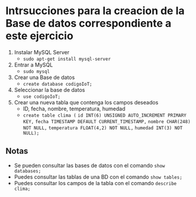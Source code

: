 # Intrsucciones para la creacion de la Base de datos correspondiente a este ejercicio

1. Instalar MySQL Server
    - `sudo apt-get install mysql-server`
2. Entrar a MySQL
    - `sudo mysql`
3. Crear una Base de datos
    - `create database codigoIoT;`
4. Seleccionar la base de datos
    - `use codigoIoT;`
5. Crear una nueva tabla que contenga los campos deseados
    - ID, fecha, nombre, temperatura, humedad
    - `create table clima (`
        `id INT(6) UNSIGNED AUTO_INCREMENT PRIMARY KEY,`
        `fecha TIMESTAMP DEFAULT CURRENT_TIMESTAMP,`
        `nombre CHAR(248) NOT NULL,`
        `temperatura FLOAT(4,2) NOT NULL,`
        `humedad INT(3) NOT NULL);`

## Notas 
- Se pueden consultar las bases de datos con el comando `show databases;`
- Puedes consultar las tablas de una BD con el comando `show tables;`
- Puedes consultar los campos de la tabla con el comando `describe clima;`